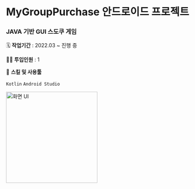 # MyGroupPurchase 안드로이드 프로젝트 

### JAVA 기반 GUI 스도쿠 게임

🗓️ **작업기간** : 2022.03 ~ 진행 중 

👨‍💻 **투입인원** : 1

🌱 **스킬 및 사용툴**

`Kotlin`  `Android Studio`

<img width="250" alt="화면 UI" src="https://user-images.githubusercontent.com/39732720/163103653-19ebf3a1-cc0f-44b7-8657-deba344c1a24.png">
